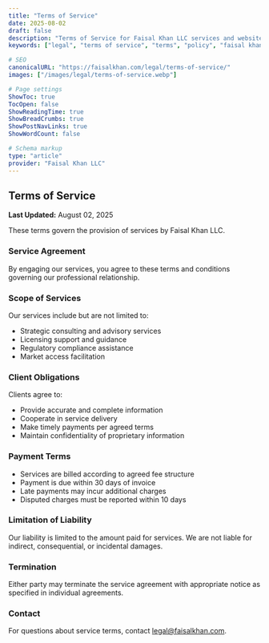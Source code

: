 ```yaml
---
title: "Terms of Service"
date: 2025-08-02
draft: false
description: "Terms of Service for Faisal Khan LLC services and website"
keywords: ["legal", "terms of service", "terms", "policy", "faisal khan"]

# SEO
canonicalURL: "https://faisalkhan.com/legal/terms-of-service/"
images: ["/images/legal/terms-of-service.webp"]

# Page settings
ShowToc: true
TocOpen: false
ShowReadingTime: true
ShowBreadCrumbs: true
ShowPostNavLinks: true
ShowWordCount: false

# Schema markup
type: "article"
provider: "Faisal Khan LLC"
---
```


## Terms of Service

**Last Updated:** August 02, 2025

These terms govern the provision of services by Faisal Khan LLC.

### Service Agreement

By engaging our services, you agree to these terms and conditions governing our professional relationship.

### Scope of Services

Our services include but are not limited to:
- Strategic consulting and advisory services
- Licensing support and guidance
- Regulatory compliance assistance
- Market access facilitation

### Client Obligations

Clients agree to:
- Provide accurate and complete information
- Cooperate in service delivery
- Make timely payments per agreed terms
- Maintain confidentiality of proprietary information

### Payment Terms

- Services are billed according to agreed fee structure
- Payment is due within 30 days of invoice
- Late payments may incur additional charges
- Disputed charges must be reported within 10 days

### Limitation of Liability

Our liability is limited to the amount paid for services. We are not liable for indirect, consequential, or incidental damages.

### Termination

Either party may terminate the service agreement with appropriate notice as specified in individual agreements.

### Contact

For questions about service terms, contact [legal@faisalkhan.com](mailto:legal@faisalkhan.com).
